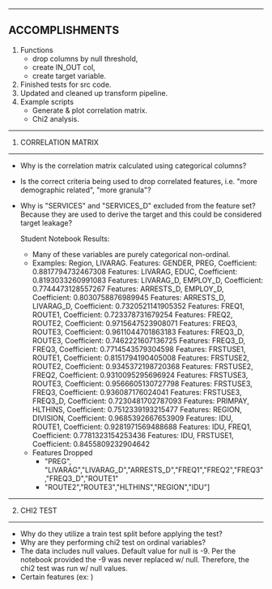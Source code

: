<br>

---
ACCOMPLISHMENTS
---

1. Functions
   - drop columns by null threshold,
   - create IN_OUT col,
   - create target variable.
2. Finished tests for src code.
3. Updated and cleaned up transform pipeline.
4. Example scripts
   - Generate & plot correlation matrix.
   - Chi2 analysis.


---
1. CORRELATION MATRIX
---

- Why is the correlation matrix calculated using categorical columns?
- Is the correct criteria being used to drop correlated features, i.e. "more demographic related", "more granula"?
- Why is "SERVICES" and "SERVICES_D" excluded from the feature set?  Because they are used to derive the target
  and this could be considered target leakage?

  Student Notebook Results:
  - Many of these variables are purely categorical non-ordinal.
  - Examples: Region, LIVARAG.
        Features: GENDER, PREG, Coefficient: 0.8817794732467308
        Features: LIVARAG, EDUC, Coefficient: 0.8193033260991083
        Features: LIVARAG_D, EMPLOY_D, Coefficient: 0.7744473128557267
        Features: ARRESTS_D, EMPLOY_D, Coefficient: 0.8030758876989945
        Features: ARRESTS_D, LIVARAG_D, Coefficient: 0.7320521141905352
        Features: FREQ1, ROUTE1, Coefficient: 0.723378731679254
        Features: FREQ2, ROUTE2, Coefficient: 0.9715647523908071
        Features: FREQ3, ROUTE3, Coefficient: 0.9611044701863183
        Features: FREQ3_D, ROUTE3, Coefficient: 0.7462221607136725
        Features: FREQ3_D, FREQ3, Coefficient: 0.7714543579304598
        Features: FRSTUSE1, ROUTE1, Coefficient: 0.8151794190405008
        Features: FRSTUSE2, ROUTE2, Coefficient: 0.9345372198720368
        Features: FRSTUSE2, FREQ2, Coefficient: 0.9310095295696924
        Features: FRSTUSE3, ROUTE3, Coefficient: 0.9566605130727798
        Features: FRSTUSE3, FREQ3, Coefficient: 0.936087176024041
        Features: FRSTUSE3, FREQ3_D, Coefficient: 0.7230481702787093
        Features: PRIMPAY, HLTHINS, Coefficient: 0.7512339193215477
        Features: REGION, DIVISION, Coefficient: 0.9685392667653909
        Features: IDU, ROUTE1, Coefficient: 0.9281971569488688
        Features: IDU, FREQ1, Coefficient: 0.7781323154253436
        Features: IDU, FRSTUSE1, Coefficient: 0.8455809232904642
  - Features Dropped
    - "PREG", "LIVARAG","LIVARAG_D","ARRESTS_D","FREQ1","FREQ2","FREQ3","FREQ3_D","ROUTE1"
    - "ROUTE2","ROUTE3","HLTHINS","REGION","IDU"]


---
2. CHI2 TEST
---
- Why do they utilize a train test split before applying the test?
- Why are they performing chi2 test on ordinal variables?
- The data includes null values.  Default value for null is -9.
  Per the notebook provided the -9 was never replaced w/ null.  Therefore, the chi2 test was run w/ null values.
- Certain features (ex: )
